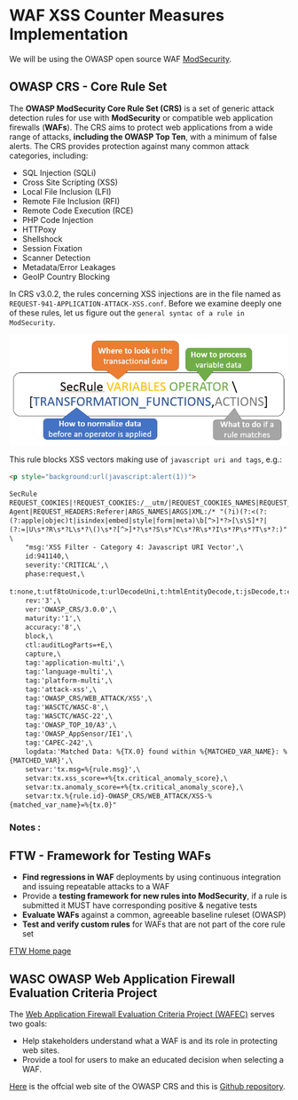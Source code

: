 # WAF XSS Counter Measures Implementation 

We will be using the OWASP open source WAF [ModSecurity](modsecurity.md).

## OWASP CRS - Core Rule Set


The **OWASP ModSecurity Core Rule Set (CRS)** is a set of generic attack detection rules for use with **ModSecurity** or compatible web application firewalls (**WAFs**). The CRS aims to protect web applications from a wide range of attacks, **including the OWASP Top Ten**, with a minimum of false alerts. The CRS provides protection against many common attack categories, including:
* SQL Injection (SQLi)
* Cross Site Scripting (XSS)
* Local File Inclusion (LFI)
* Remote File Inclusion (RFI)
* Remote Code Execution (RCE)
* PHP Code Injection
* HTTPoxy
* Shellshock
* Session Fixation
* Scanner Detection
* Metadata/Error Leakages
* GeoIP Country Blocking

In CRS v3.0.2, the rules concerning XSS injections are in the file named as `REQUEST-941-APPLICATION-ATTACK-XSS.conf`.
Before we examine deeply one of these rules, let us figure out the `general syntac of a rule in ModSecurity`.

![ModSecurity Rule Syntax](ModSecurityRuleWriting.png)

This rule blocks XSS vectors making use of `javascript uri and tags`, e.g.: 
```HTML
<p style="background:url(javascript:alert(1))">
```

```CGI
SecRule REQUEST_COOKIES|!REQUEST_COOKIES:/__utm/|REQUEST_COOKIES_NAMES|REQUEST_HEADERS:User-Agent|REQUEST_HEADERS:Referer|ARGS_NAMES|ARGS|XML:/* "(?i)(?:<(?:(?:apple|objec)t|isindex|embed|style|form|meta)\b[^>]*?>[\s\S]*?|(?:=|U\s*?R\s*?L\s*?\()\s*?[^>]*?\s*?S\s*?C\s*?R\s*?I\s*?P\s*?T\s*?:)" \
	"msg:'XSS Filter - Category 4: Javascript URI Vector',\
	id:941140,\
	severity:'CRITICAL',\
	phase:request,\
	t:none,t:utf8toUnicode,t:urlDecodeUni,t:htmlEntityDecode,t:jsDecode,t:cssDecode,t:removeNulls,\
	rev:'3',\
	ver:'OWASP_CRS/3.0.0',\
	maturity:'1',\
	accuracy:'8',\
	block,\
	ctl:auditLogParts=+E,\
	capture,\
	tag:'application-multi',\
	tag:'language-multi',\
	tag:'platform-multi',\
	tag:'attack-xss',\
	tag:'OWASP_CRS/WEB_ATTACK/XSS',\
	tag:'WASCTC/WASC-8',\
	tag:'WASCTC/WASC-22',\
	tag:'OWASP_TOP_10/A3',\
	tag:'OWASP_AppSensor/IE1',\
	tag:'CAPEC-242',\
	logdata:'Matched Data: %{TX.0} found within %{MATCHED_VAR_NAME}: %{MATCHED_VAR}',\
	setvar:'tx.msg=%{rule.msg}',\
	setvar:tx.xss_score=+%{tx.critical_anomaly_score},\
	setvar:tx.anomaly_score=+%{tx.critical_anomaly_score},\
	setvar:tx.%{rule.id}-OWASP_CRS/WEB_ATTACK/XSS-%{matched_var_name}=%{tx.0}"
```
### Notes :

**FTW - Framework for Testing WAFs**
---
* **Find regressions in WAF** deployments by using continuous integration and issuing repeatable attacks to a WAF
* Provide a **testing framework for new rules into ModSecurity**, if a rule is submitted it MUST have corresponding positive & negative tests
* **Evaluate WAFs** against a common, agreeable baseline ruleset (OWASP)
* **Test and verify custom rules** for WAFs that are not part of the core rule set

[FTW Home page](https://github.com/fastly/ftw)

**WASC OWASP Web Application Firewall Evaluation Criteria Project** 
---
 The [Web Application Firewall Evaluation Criteria Project (WAFEC)](https://www.owasp.org/index.php/Projects/WASC_OWASP_Web_Application_Firewall_Evaluation_Criteria_Project) serves two goals:

* Help stakeholders understand what a WAF is and its role in protecting web sites.
* Provide a tool for users to make an educated decision when selecting a WAF.



[Here](https://coreruleset.org/) is the offcial web site of the OWASP CRS and this is [Github repository](https://github.com/SpiderLabs/owasp-modsecurity-crs).



